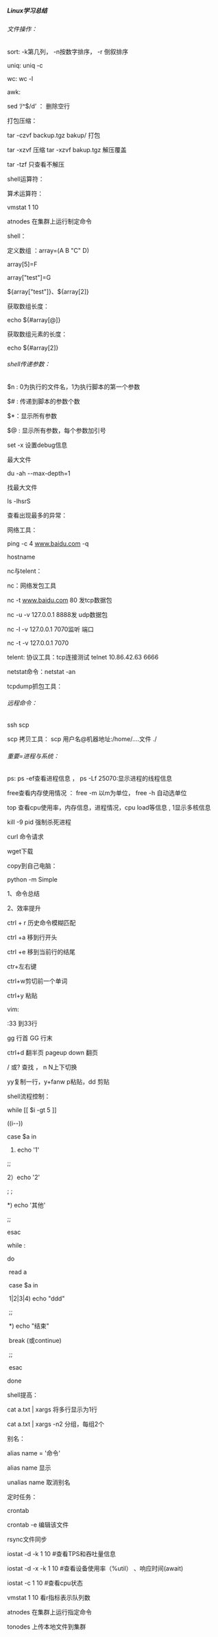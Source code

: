 ##### Linux学习总结

###### 文件操作：

sort: -k第几列， -n按数字排序， -r 倒叙排序

uniq:  uniq -c 

wc:  wc -l  

awk:

sed ‘/^$/d’  ： 删除空行



打包压缩：

tar -czvf  backup.tgz  bakup/  打包

tar -xzvf 压缩  tar -xzvf bakup.tgz  解压覆盖

tar -tzf  只查看不解压



shell运算符：

算术运算符：

vmstat 1  10

atnodes  在集群上运行制定命令

shell：

定义数组 ：array=(A B "C" D)

array[5]=F

array["test"]=G

${array["test"]}、${array[2]}

获取数组长度：

echo ${#array[@]}

获取数组元素的长度：

echo ${#array[2]}

###### shell传递参数：

$n  :  0为执行的文件名，1为执行脚本的第一个参数

$#  :  传递到脚本的参数个数

$*：显示所有参数

$@ : 显示所有参数，每个参数加引号

set -x 设置debug信息





最大文件

du -ah --max-depth=1

找最大文件

ls -lhsrS

查看出现最多的异常：



网络工具：

ping -c 4 www.baidu.com -q

hostname

nc与telent：

nc：网络发包工具

nc -t www.baidu.com 80 发tcp数据包

nc -u -v 127.0.0.1 8888发 udp数据包

nc -l -v 127.0.0.1 7070监听 端口

nc -t -v 127.0.0.1 7070

telent: 协议工具：tcp连接测试 telnet 10.86.42.63  6666

netstat命令：netstat -an

tcpdump抓包工具：

 ###### 远程命令：

ssh scp

scp 拷贝工具： scp 用户名@机器地址:/home/....文件  ./



###### 重要=进程与系统：

ps:    ps  -ef查看进程信息 ， ps  -Lf  25070:显示进程的线程信息

free查看内存使用情况 ：  free -m  以m为单位， free -h 自动选单位 

top 查看cpu使用率，内存信息，进程情况，cpu load等信息 ,  1显示多核信息

kill -9  pid 强制杀死进程



curl 命令请求

wget下载





copy到自己电脑：

python -m Simple



1、命令总结

2、效率提升



ctrl + r 历史命令模糊匹配

ctrl +a  移到行开头

ctrl +e  移到当前行的结尾

ctr+左右键

ctrl+w剪切前一个单词

ctrl+y 粘贴



vim:

:33 到33行

gg 行首 GG 行末

ctrl+d 翻半页  pageup down 翻页

/ 或? 查找  ， n N上下切换

yy复制一行，y+fanw p粘贴，dd 剪贴



shell流程控制：

while [[ $i -gt 5 ]]

((i--))

case $a in

   1) echo  '1'

   ;;

   2）echo '2'

   ; ;

   *)  echo '其他'

   ;;

esac



while :

do

​    read a

​    case $a in 

​     1|2|3|4)  echo "ddd"

​      ;;

​     *) echo "结束"

​           break (或continue)

​     ;;

​     esac

done   



shell提高：

cat  a.txt | xargs 将多行显示为1行

cat a.txt | xargs -n2  分组，每组2个

别名：

alias name = '命令'

alias name 显示

unalias name 取消别名

定时任务：

crontab

crontab -e 编辑该文件

rsync文件同步 



iostat  -d -k 1 10   #查看TPS和吞吐量信息

iostat  -d -x -k 1 10   #查看设备使用率（%util） 、响应时间(await)

iostat  -c  1  10   #查看cpu状态

vmstat 1 10  看r指标表示队列数



atnodes  在集群上运行指定命令

tonodes  上传本地文件到集群